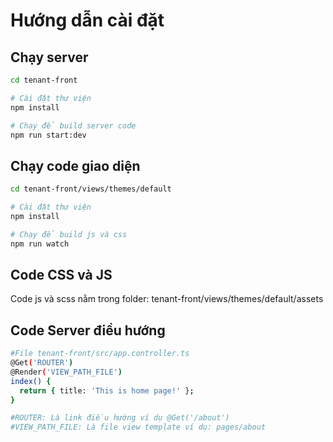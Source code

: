 # Hướng dẫn cài đặt

## Chạy server
```bash 
cd tenant-front

# Cài đặt thư viện
npm install

# Chạy để build server code
npm run start:dev 
```

## Chạy code giao diện
```bash 
cd tenant-front/views/themes/default

# Cài đặt thư viện
npm install

# Chạy để build js và css
npm run watch 
```

## Code CSS và JS

Code js và scss nằm trong folder: tenant-front/views/themes/default/assets

## Code Server điều hướng
```bash
#File tenant-front/src/app.controller.ts
@Get('ROUTER')
@Render('VIEW_PATH_FILE')
index() {
  return { title: 'This is home page!' };
}

#ROUTER: Là link điều hướng ví dụ @Get('/about')
#VIEW_PATH_FILE: Là file view template ví dụ: pages/about

```

